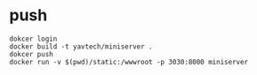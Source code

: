 # push

    dokcer login
    docker build -t yavtech/miniserver .
    dokcer push 
    docker run -v $(pwd)/static:/wwwroot -p 3030:8000 miniserver